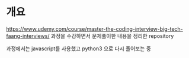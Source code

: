 # 개요
https://www.udemy.com/course/master-the-coding-interview-big-tech-faang-interviews/ 과정을 수강하면서 문제풀이한 내용을 정리한 repository

과정에서는 javascript를 사용했고 python3 으로 다시 풀어보는 중 
